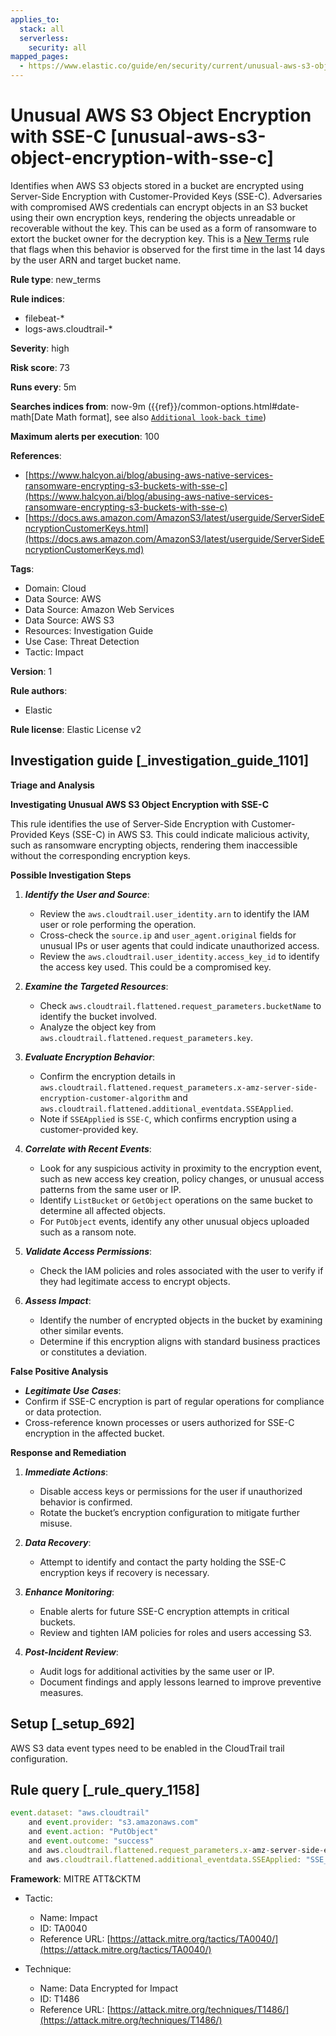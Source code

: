 ```yaml
---
applies_to:
  stack: all
  serverless:
    security: all
mapped_pages:
  - https://www.elastic.co/guide/en/security/current/unusual-aws-s3-object-encryption-with-sse-c.html
---
```


# Unusual AWS S3 Object Encryption with SSE-C [unusual-aws-s3-object-encryption-with-sse-c]

Identifies when AWS S3 objects stored in a bucket are encrypted using Server-Side Encryption with Customer-Provided Keys (SSE-C). Adversaries with compromised AWS credentials can encrypt objects in an S3 bucket using their own encryption keys, rendering the objects unreadable or recoverable without the key. This can be used as a form of ransomware to extort the bucket owner for the decryption key. This is a [New Terms](docs-content://solutions/security/detect-and-alert/create-detection-rule.md#create-new-terms-rule) rule that flags when this behavior is observed for the first time in the last 14 days by the user ARN and target bucket name.

**Rule type**: new_terms

**Rule indices**:

* filebeat-*
* logs-aws.cloudtrail-*

**Severity**: high

**Risk score**: 73

**Runs every**: 5m

**Searches indices from**: now-9m ({{ref}}/common-options.html#date-math[Date Math format], see also [`Additional look-back time`](docs-content://solutions/security/detect-and-alert/create-detection-rule.md#rule-schedule))

**Maximum alerts per execution**: 100

**References**:

* [https://www.halcyon.ai/blog/abusing-aws-native-services-ransomware-encrypting-s3-buckets-with-sse-c](https://www.halcyon.ai/blog/abusing-aws-native-services-ransomware-encrypting-s3-buckets-with-sse-c)
* [https://docs.aws.amazon.com/AmazonS3/latest/userguide/ServerSideEncryptionCustomerKeys.html](https://docs.aws.amazon.com/AmazonS3/latest/userguide/ServerSideEncryptionCustomerKeys.md)

**Tags**:

* Domain: Cloud
* Data Source: AWS
* Data Source: Amazon Web Services
* Data Source: AWS S3
* Resources: Investigation Guide
* Use Case: Threat Detection
* Tactic: Impact

**Version**: 1

**Rule authors**:

* Elastic

**Rule license**: Elastic License v2

## Investigation guide [_investigation_guide_1101]

**Triage and Analysis**

**Investigating Unusual AWS S3 Object Encryption with SSE-C**

This rule identifies the use of Server-Side Encryption with Customer-Provided Keys (SSE-C) in AWS S3. This could indicate malicious activity, such as ransomware encrypting objects, rendering them inaccessible without the corresponding encryption keys.

**Possible Investigation Steps**

1. ***Identify the User and Source***:

    * Review the `aws.cloudtrail.user_identity.arn` to identify the IAM user or role performing the operation.
    * Cross-check the `source.ip` and `user_agent.original` fields for unusual IPs or user agents that could indicate unauthorized access.
    * Review the `aws.cloudtrail.user_identity.access_key_id` to identify the access key used. This could be a compromised key.

2. ***Examine the Targeted Resources***:

    * Check `aws.cloudtrail.flattened.request_parameters.bucketName` to identify the bucket involved.
    * Analyze the object key from `aws.cloudtrail.flattened.request_parameters.key`.

3. ***Evaluate Encryption Behavior***:

    * Confirm the encryption details in `aws.cloudtrail.flattened.request_parameters.x-amz-server-side-encryption-customer-algorithm` and `aws.cloudtrail.flattened.additional_eventdata.SSEApplied`.
    * Note if `SSEApplied` is `SSE-C`, which confirms encryption using a customer-provided key.

4. ***Correlate with Recent Events***:

    * Look for any suspicious activity in proximity to the encryption event, such as new access key creation, policy changes, or unusual access patterns from the same user or IP.
    * Identify `ListBucket` or `GetObject` operations on the same bucket to determine all affected objects.
    * For `PutObject` events, identify any other unusual objecs uploaded such as a ransom note.

5. ***Validate Access Permissions***:

    * Check the IAM policies and roles associated with the user to verify if they had legitimate access to encrypt objects.

6. ***Assess Impact***:

    * Identify the number of encrypted objects in the bucket by examining other similar events.
    * Determine if this encryption aligns with standard business practices or constitutes a deviation.


**False Positive Analysis**

* ***Legitimate Use Cases***:
* Confirm if SSE-C encryption is part of regular operations for compliance or data protection.
* Cross-reference known processes or users authorized for SSE-C encryption in the affected bucket.

**Response and Remediation**

1. ***Immediate Actions***:

    * Disable access keys or permissions for the user if unauthorized behavior is confirmed.
    * Rotate the bucket’s encryption configuration to mitigate further misuse.

2. ***Data Recovery***:

    * Attempt to identify and contact the party holding the SSE-C encryption keys if recovery is necessary.

3. ***Enhance Monitoring***:

    * Enable alerts for future SSE-C encryption attempts in critical buckets.
    * Review and tighten IAM policies for roles and users accessing S3.

4. ***Post-Incident Review***:

    * Audit logs for additional activities by the same user or IP.
    * Document findings and apply lessons learned to improve preventive measures.



## Setup [_setup_692]

AWS S3 data event types need to be enabled in the CloudTrail trail configuration.


## Rule query [_rule_query_1158]

```js
event.dataset: "aws.cloudtrail"
    and event.provider: "s3.amazonaws.com"
    and event.action: "PutObject"
    and event.outcome: "success"
    and aws.cloudtrail.flattened.request_parameters.x-amz-server-side-encryption-customer-algorithm: "AES256"
    and aws.cloudtrail.flattened.additional_eventdata.SSEApplied: "SSE_C"
```

**Framework**: MITRE ATT&CKTM

* Tactic:

    * Name: Impact
    * ID: TA0040
    * Reference URL: [https://attack.mitre.org/tactics/TA0040/](https://attack.mitre.org/tactics/TA0040/)

* Technique:

    * Name: Data Encrypted for Impact
    * ID: T1486
    * Reference URL: [https://attack.mitre.org/techniques/T1486/](https://attack.mitre.org/techniques/T1486/)



